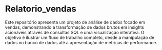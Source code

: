 # Relatorio_vendas
Este repositório apresenta um projeto de análise de dados focado em vendas, demonstrando a transformação de dados brutos em insights acionáveis através de consultas SQL e uma visualização interativa. O objetivo é ilustrar um fluxo de trabalho completo, desde a manipulação de dados no banco de dados até a apresentação de métricas de performance.
